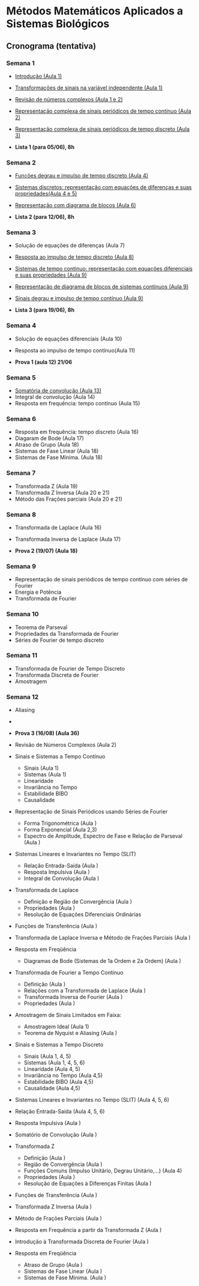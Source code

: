 # Métodos Matemáticos Aplicados a Sistemas Biológicos 

## Cronograma (tentativa)

### Semana 1

- [Introdução (Aula 1)](Introducao.ipynb)
- [Transformações de sinais na variável independente (Aula 1)](TransfVarIndep.ipynb)
- [Revisão de números complexos (Aula 1 e 2)](NumerosComplexos.ipynb)
- [Representação complexa de sinais periódicos de tempo contínuo (Aula 2)](RepresentaçãoComplexaContinua.ipynb)
- [Representação complexa de sinais periódicos de tempo discreto (Aula 3)](RepresentacaoComplexaDiscreta.ipynb)

- **Lista 1 (para 05/06), 8h**

### Semana 2

- [Funções degrau e impulso de tempo discreto (Aula 4)](DegrauImpulsoDiscreto.ipynb)
- [Sistemas discretos: representação com equações de diferenças e suas propriedades(Aula 4 e 5)](SistemasDiscreto.ipynb)
- [Representação com diagrama de blocos (Aula 6)](DiagBlocoDisc.ipynb)

- **Lista 2 (para 12/06), 8h**


### Semana 3

- Solução de equações de diferenças (Aula 7)
- [Resposta ao impulso de tempo discreto (Aula 8)](RespostaImpulsoDiscreta.ipynb)
- [Sistemas de tempo contínuo: representação com equações diferenciais e suas propriedades (Aula 9)](SistemasContinuo.ipynb)
- [Representação de diagrama de blocos de sistemas contínuos (Aula 9)](DiagBlocoCont.ipynb)
- [Sinais degrau e impulso de tempo contínuo (Aula 9)](DegrauImpulsoContinuo.ipynb)

- **Lista 3 (para 19/06), 8h**

### Semana 4

- Solução de equações diferenciais (Aula 10)
- Resposta ao impulso de tempo contínuo(Aula 11)

- **Prova 1 (aula 12) 21/06**

### Semana 5

- [Somatória de convolução (Aula 13)](SomatoriaConvolução.ipynb)
- Integral de convolução (Aula 14)
- Resposta em frequência: tempo contínuo (Aula 15)

### Semana 6

- Resposta em frequência: tempo discreto (Aula 16)
- Diagaram de Bode (Aula 17)
- Atraso de Grupo (Aula 18)
- Sistemas de Fase Linear (Aula 18)
- Sistemas de Fase Mínima. (Aula 18)

### Semana 7

- Transformada Z (Aula 19)
- Transformada Z Inversa (Aula 20 e 21)
- Método das Frações parciais (Aula 20 e 21)

### Semana 8

- Transformada de Laplace (Aula 16)
- Transformada Inversa de Laplace (Aula 17)

- **Prova 2 (19/07) (Aula 18)**

### Semana 9

- Representação de sinais periódicos de tempo contínuo com séries de Fourier
- Energia e Potência
- Transformada de Fourier

### Semana 10

- Teorema de Parseval
- Propriedades da Transformada de Fourier
- Séries de Fourier de tempo discreto

### Semana 11

- Transformada de Fourier de Tempo Discreto
- Transformada Discreta de Fourier
- Amostragem

### Semana 12

- Aliasing
- 

- **Prova 3 (16/08) (Aula 36)**


- Revisão de Números Complexos (Aula 2)
- Sinais e Sistemas a Tempo Contínuo 
    + Sinais (Aula 1)
    + Sistemas (Aula 1)
    + Linearidade
    + Invariância no Tempo
    + Estabilidade BIBO 
    + Causalidade 
- Representação de Sinais Periódicos usando Séries de Fourier
    + Forma Trigonométrica (Aula )
    + Forma Exponencial (Aula 2,3)
    + Espectro de Amplitude, Espectro de Fase e Relação de Parseval (Aula )
- Sistemas Lineares e Invariantes no Tempo (SLIT)
    + Relação Entrada-Saída (Aula )
    + Resposta Impulsiva (Aula )
    + Integral de Convolução (Aula )
- Transformada de Laplace
    + Definição e Região de Convergência (Aula )
    + Propriedades (Aula )
    - Resolução de Equações Diferenciais Ordinárias
- Funções de Transferência (Aula )
- Transformada de Laplace Inversa e Método de Frações Parciais (Aula )
- Resposta em Freqüência
    + Diagramas de Bode (Sistemas de 1a Ordem e 2a Ordem) (Aula )
- Transformada de Fourier a Tempo Contínuo 
    + Definição (Aula )
    + Relações com a Transformada de Laplace (Aula )
    + Transformada Inversa de Fourier (Aula )
    + Propriedades (Aula )
- Amostragem de Sinais Limitados em Faixa:
    + Amostragem Ideal (Aula 1)
    + Teorema de Nyquist e Aliasing (Aula )
- Sinais e Sistemas a Tempo Discreto
    + Sinais (Aula 1, 4, 5)
    + Sistemas (Aula 1, 4, 5, 6)
    + Linearidade (Aula 4, 5)
    + Invariância no Tempo (Aula 4,5)
    + Estabilidade BIBO (Aula 4,5)
    + Causalidade (Aula 4,5)
- Sistemas Lineares e Invariantes no Tempo (SLIT) (Aula 4, 5, 6)
- Relação Entrada-Saída (Aula 4, 5, 6)
- Resposta Impulsiva (Aula )
- Somatório de Convolução (Aula )
- Transformada Z
    + Definição (Aula )
    + Região de Convergência (Aula )
    + Funções Comuns (Impulso Unitário, Degrau Unitário,...) (Aula 4)
    + Propriedades (Aula )
    + Resolução de Equações à Diferenças Finitas (Aula )
- Funções de Transferência (Aula )
- Transformada Z Inversa (Aula )
- Método de Frações Parciais (Aula )
- Resposta em Frequência a partir da Transformada Z (Aula )
- Introdução à Transformada Discreta de Fourier (Aula )
- Resposta em Freqüência
    + Atraso de Grupo (Aula )
    + Sistemas de Fase Linear (Aula )
    + Sistemas de Fase Mínima. (Aula )
